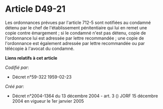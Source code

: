 # Article D49-21

Les ordonnances prévues par l'article 712-5 sont notifiées au condamné détenu par le chef de l'établissement pénitentiaire
qui lui en remet une copie contre émargement ; si le condamné n'est pas détenu, copie de l'ordonnance lui est adressée par
lettre recommandée ; une copie de l'ordonnance est également adressée par lettre recommandée ou par télécopie à l'avocat du
condamné.

**Liens relatifs à cet article**

_Codifié par_:

  - Décret n°59-322 1959-02-23

_Créé par_:

  - Décret n°2004-1364 du 13 décembre 2004 - art. 3 () JORF 15 décembre 2004 en vigueur le 1er janvier 2005

